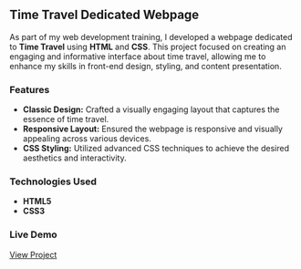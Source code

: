 ## Time Travel Dedicated Webpage

As part of my web development training, I developed a webpage dedicated to **Time Travel** using **HTML** and **CSS**. This project focused on creating an engaging and informative interface about time travel, allowing me to enhance my skills in front-end design, styling, and content presentation.

### Features

- **Classic Design:** Crafted a visually engaging layout that captures the essence of time travel.
- **Responsive Layout:** Ensured the webpage is responsive and visually appealing across various devices.
- **CSS Styling:** Utilized advanced CSS techniques to achieve the desired aesthetics and interactivity.

### Technologies Used

- **HTML5**
- **CSS3**

### Live Demo

[View Project](https://inna-shchokina.github.io/time-machine/)   
